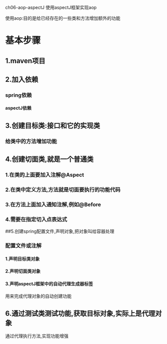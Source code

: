 ch06-aop-aspectJ 使用aspectJ框架实现aop

使用aop:目的是给已经存在的一些类和方法增加额外的功能

# 基本步骤

## 1.maven项目

## 2.加入依赖
    
 ### spring依赖

#### aspectJ依赖

## 3.创建目标类:接口和它的实现类

  ### 给类中的方法增加功能
  
## 4.创建切面类,就是一个普通类

### 1.在类的上面要加入注解@Aspect
### 2.在类中定义方法,方法就是切面要执行的功能代码
### 3.在方法上面加入通知注解,例如@Before
### 4.需要在指定切入点表达式

##5.创建spring配置文件,声明对象,把对象叫给容器处理
### 配置文件或注解
#### 1.声明目标类对象
#### 2.声明切面类对象
#### 3.声明aspectJ框架中的自动代理生成器标签
用来完成代理对象的自动创建功能


## 6.通过测试类测试功能,获取目标对象,实际上是代理对象
通过代理执行方法,实现功能增强